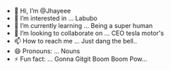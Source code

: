 - 👋 Hi, I’m @Jhayeee
- 👀 I’m interested in ... Labubo
- 🌱 I’m currently learning ... Being a super human
- 💞️ I’m looking to collaborate on ... CEO tesla motor's
- 📫 How to reach me ... Just dang the bell..
- 😄 Pronouns: ... Nouns
- ⚡ Fun fact: ... Gonna Gitgit Boom Boom Pow...

<!---
Jhayeee/Jhayeee is a ✨ special ✨ repository because its `README.md` (this file) appears on your GitHub profile.
You can click the Preview link to take a look at your changes.
--->

